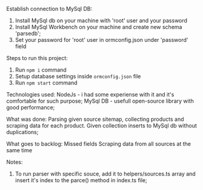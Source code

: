 Establish connection to MySql DB:

1. Install MySql db on your machine with 'root' user and your password
2. Install MySql Workbench on your machine and create new schema 'parsedb';
3. Set your password for 'root' user in ormconfig.json under 'password' field

Steps to run this project:

1. Run `npm i` command
2. Setup database settings inside `ormconfig.json` file
3. Run `npm start` command

Technologies used: 
    NodeJs - i had some experiense with it and it's comfortable for such purpose;
    MySql DB - usefull open-source library with good performance;

What was done:
    Parsing given source sitemap, collecting products and scraping data for each product. Given collection 
        inserts to MySql db without duplications;

What goes to backlog:
    Missed fields
    Scraping data from all sources at the same time

Notes: 
1. To run parser with specific souce, add it to helpers/sources.ts array and insert it's index to the parce() method in index.ts file;